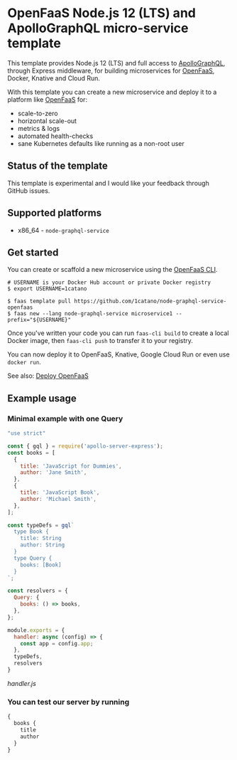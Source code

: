OpenFaaS Node.js 12 (LTS) and ApolloGraphQL micro-service template
=============================================

This template provides Node.js 12 (LTS) and full access to [ApolloGraphQL](https://www.apollographql.com/docs/apollo-server/), through Express middleware, for building microservices for [OpenFaaS](https://www.openfaas.com), Docker, Knative and Cloud Run.

With this template you can create a new microservice and deploy it to a platform like [OpenFaaS](https://www.openfaas.com) for:

* scale-to-zero
* horizontal scale-out
* metrics & logs
* automated health-checks
* sane Kubernetes defaults like running as a non-root user

## Status of the template

This template is experimental and I would like your feedback through GitHub issues.

## Supported platforms

* x86_64 - `node-graphql-service`

## Get started

You can create or scaffold a new microservice using the [OpenFaaS CLI](https://github.com/openfaas/faas-cli).

```
# USERNAME is your Docker Hub account or private Docker registry
$ export USERNAME=1catano

$ faas template pull https://github.com/1catano/node-graphql-service-openfaas
$ faas new --lang node-graphql-service microservice1 --prefix="${USERNAME}"
```

Once you've written your code you can run `faas-cli build` to create a local Docker image, then `faas-cli push` to transfer it to your registry.

You can now deploy it to OpenFaaS, Knative, Google Cloud Run or even use `docker run`.

See also: [Deploy OpenFaaS](https://docs.openfaas.com/deployment/)

## Example usage

### Minimal example with one Query

```js
"use strict"

const { gql } = require('apollo-server-express');
const books = [
  {
    title: 'JavaScript for Dummies',
    author: 'Jane Smith',
  },
  {
    title: 'JavaScript Book',
    author: 'Michael Smith',
  },
];

const typeDefs = gql`
  type Book {
    title: String
    author: String
  }
  type Query {
    books: [Book]
  }
`;

const resolvers = {
  Query: {
    books: () => books,
  },
};

module.exports = {
  handler: async (config) => {
    const app = config.app;
  },
  typeDefs,
  resolvers
}
```
*handler.js*


### You can test our server by running

```js
{
  books {
    title
    author
  }
}
```


